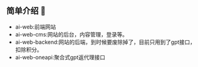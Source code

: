## 简单介绍 👋



* ai-web:前端网站
* ai-web-cms:网站的后台，内容管理，登录等。
* ai-web-backend:网站的后端，到时候要废除掉了，目前只用到了gpt接口，扣除积分。
* ai-web-oneapi:聚合式gpt返代理接口

